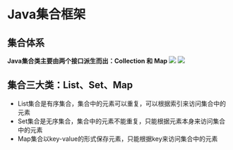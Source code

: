# Java集合框架
## 集合体系
**Java集合类主要由两个接口派生而出：Collection 和 Map**
![](http://i.imgur.com/JHHfYLG.png)
![](http://i.imgur.com/hE1a9AO.png)

## 集合三大类：List、Set、Map
- List集合是有序集合，集合中的元素可以重复，可以根据索引来访问集合中的元素
- Set集合是无序集合，集合中的元素不能重复，只能根据元素本身来访问集合中的元素
- Map集合以key-value的形式保存元素，只能根据key来访问集合中的元素